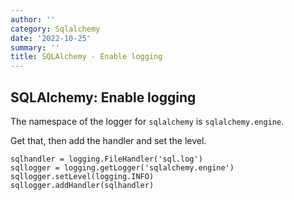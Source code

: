```yaml
---
author: ''
category: Sqlalchemy
date: '2022-10-25'
summary: ''
title: SQLAlchemy - Enable logging
---
```


## SQLAlchemy: Enable logging

The namespace of the logger for `sqlalchemy` is `sqlalchemy.engine`.

Get that, then add the handler and set the level.

    sqlhandler = logging.FileHandler('sql.log')
    sqllogger = logging.getLogger('sqlalchemy.engine')
    sqllogger.setLevel(logging.INFO)
    sqllogger.addHandler(sqlhandler)

